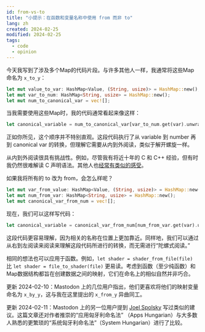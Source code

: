 ```yaml
---
id: from-vs-to
title: "小提示：在函数和变量名称中使用 from 而非 to"
lang: zh
created: 2024-02-25
modified: 2024-02-25
tags:
  - code
  - opinion
---
```


今天我写到了涉及多个Map的代码片段。与许多其他人一样，我通常将这些Map命名为 `x_to_y`：

```rust
let mut value_to_var: HashMap<Value, (String, usize)> = HashMap::new();
let mut var_to_num: HashMap<String, usize> = HashMap::new();
let mut num_to_canonical_var = vec![];
```

当我需要使用这些Map时，我的代码通常看起来像这样：

```rust
let canonical_variable = num_to_canonical_var[var_to_num.get(var).unwrap()];
```

正如你所见，这个顺序并不特别直观。这段代码执行了从 variable 到 number 再到 canonical var 的转换，但理解它需要从内到外阅读，类似于解开螺旋一样。

从内到外阅读很具有挑战性。例如，尽管我有将近十年的 C 和 C++ 经验，但有时我仍然很难解读 C 声明语法。其他人也[经常有类似的感受](https://fuckingfunctionpointers.com/)。

如果我将所有的 to 改为 from，会怎么样呢？

```rust
let mut var_from_value: HashMap<Value, (String, usize)> = HashMap::new();
let mut num_from_var: HashMap<String, usize> = HashMap::new();
let mut canonical_var_from_num = vec![];
```

现在，我们可以这样写代码：

```rust
let canonical_variable = canonical_var_from_num[num_from_var.get(var).unwrap()];
```

这段代码更容易理解，因为相关的名称在位置上更加靠近。同样地，我们可以通过从右到左阅读来阅读来理解这段代码所进行的转换，而无需进行“陀螺式阅读。”

相同的想法也可以应用于函数。例如，`let shader = shader_from_file(file)` 比 `let shader = file_to_shader(file)` 更易读。考虑到函数（至少纯函数）和Map数据结构都旨在创建数据之间的映射，它们在命名上的相似自然并非巧合。

更新 2024-02-10：Mastodon 上的几位用户指出，他们更喜欢将他们的映射变量命名为 `x_by_y`，这与我在这里提出的 `x_from_y` 异曲同工。

更新 2024-02-11：Mastodon 上的另一位用户提到 [Joel Spolsky](https://www.joelonsoftware.com/2005/05/11/making-wrong-code-look-wrong/) 写过类似的建议。这篇文章还对作者推崇的“应用匈牙利命名法” （Apps Hungarian）与大多数人熟悉的更繁琐的“系统匈牙利命名法”（System Hungarian）进行了比较。

